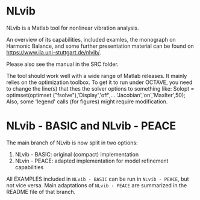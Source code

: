 # NLvib
NLvib is a Matlab tool for nonlinear vibration analysis.

An overview of its capabilities, included examles, the monograph on Harmonic Balance, and some further presentation material can be found on https://www.ila.uni-stuttgart.de/nlvib/.

Please also see the manual in the SRC folder.

The tool should work well with a wide range of Matlab releases. It mainly relies on the optimization toolbox.
To get it to run under OCTAVE, you need to change the line(s) that thes the solver options to something like:
   Solopt = optimset(optimset ("fsolve"),'Display','off',... 'Jacobian','on','MaxIter',50);
Also, some 'legend' calls (for figures) might require modification.

# NLvib - BASIC and NLvib - PEACE 
The main branch of NLvib is now split in two options:
1. NLvib - BASIC: original (compact) implementation
2. NLvin - PEACE: adapted implementation for model refinement capabilities

All EXAMPLES included in `NLvib - BASIC` can be run in `NLvib - PEACE`, but not vice versa. Main adaptations of `NLvib - PEACE` are summarized in the README file of that branch.

